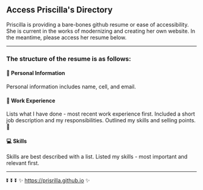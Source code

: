 ## Access Priscilla's Directory

Priscilla is providing a bare-bones github resume or ease of accessibility. She is current in the works of modernizing and creating her own website.
In the meantime, please access her resume below. 

---

### The structure of the resume is as follows:

#### :information_desk_person: Personal Information
Personal information includes name, cell, and email.

#### :briefcase: Work Experience
Lists what I have done - most recent work experience first. Included a short job description and my responsibilities. Outlined my skills and selling points. :100:

#### :computer: Skills
Skills are best described with a list. Listed my skills - most important and relevant first.

---

:arrow_double_down:    :arrow_double_down:    :arrow_double_down:
:sparkles: https://prisrilla.github.io :sparkles:


